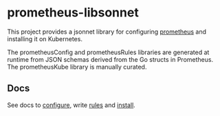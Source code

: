 # prometheus-libsonnet

This project provides a jsonnet library for configuring
[prometheus](https://github.com/prometheus/prometheus) and installing it on Kubernetes.

The prometheusConfig and prometheusRules libraries are generated at runtime from JSON
schemas derived from the Go structs in Prometheus. The prometheusKube library is manually
curated.

## Docs

See docs to [configure](./prometheusConfig/docs/README.md), write
[rules](./prometheusRules/docs/README.md) and
[install](./prometheusKube/docs/README.md).
